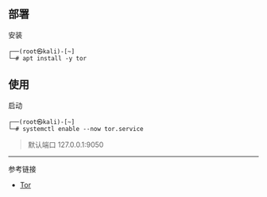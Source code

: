 ## 部署

安装

```shell
┌──(root㉿kali)-[~]
└─# apt install -y tor
```

## 使用

启动

```shell
┌──(root㉿kali)-[~]
└─# systemctl enable --now tor.service
```

> 默认端口 127.0.0.1:9050

---

参考链接

- [Tor](https://gitlab.torproject.org/tpo/core/tor)
